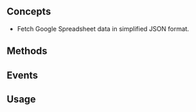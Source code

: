 ## Concepts
- Fetch Google Spreadsheet data in simplified JSON format.

## Methods
## Events
## Usage

